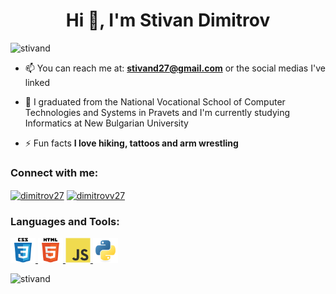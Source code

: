 <h1 align="center">Hi 👋, I'm Stivan Dimitrov</h1>
<p align="left"> <img src="https://komarev.com/ghpvc/?username=stivand&label=Profile%20views&color=0e75b6&style=flat" alt="stivand" /> </p>

- 📫 You can reach me at: **stivand27@gmail.com** or the social medias I've linked

- 📄 I graduated from the National Vocational School of Computer Technologies and Systems in Pravets and I'm currently studying Informatics at New Bulgarian University
- ⚡ Fun facts **I love hiking, tattoos and arm wrestling**

<h3 align="left">Connect with me:</h3>
<p align="left">
<a href="https://fb.com/dimitrov27" target="blank"><img align="center" src="https://raw.githubusercontent.com/rahuldkjain/github-profile-readme-generator/master/src/images/icons/Social/facebook.svg" alt="dimitrov27" height="30" width="40" /></a>
<a href="https://instagram.com/dimitrovv27" target="blank"><img align="center" src="https://raw.githubusercontent.com/rahuldkjain/github-profile-readme-generator/master/src/images/icons/Social/instagram.svg" alt="dimitrovv27" height="30" width="40" /></a>
</p>

<h3 align="left">Languages and Tools:</h3>
<p align="left"> <a href="https://www.w3schools.com/css/" target="_blank" rel="noreferrer"> <img src="https://raw.githubusercontent.com/devicons/devicon/master/icons/css3/css3-original-wordmark.svg" alt="css3" width="40" height="40"/> </a> <a href="https://www.w3.org/html/" target="_blank" rel="noreferrer"> <img src="https://raw.githubusercontent.com/devicons/devicon/master/icons/html5/html5-original-wordmark.svg" alt="html5" width="40" height="40"/> </a> <a href="https://developer.mozilla.org/en-US/docs/Web/JavaScript" target="_blank" rel="noreferrer"> <img src="https://raw.githubusercontent.com/devicons/devicon/master/icons/javascript/javascript-original.svg" alt="javascript" width="40" height="40"/> </a> <a href="https://www.python.org" target="_blank" rel="noreferrer"> <img src="https://raw.githubusercontent.com/devicons/devicon/master/icons/python/python-original.svg" alt="python" width="40" height="40"/> </a> </p>

<p><img align="left" src="https://github-readme-stats.vercel.app/api/top-langs?username=stivand&show_icons=true&locale=en&layout=compact" alt="stivand" /></p>
